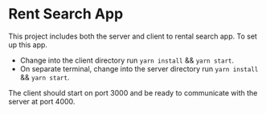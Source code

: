 # Rent Search App

This project includes both the server and client to rental search app. To set up this app. 
- Change into the client directory run `yarn install` && `yarn start`. 
- On separate terminal, change into the server directory run `yarn install` && `yarn start`. 

The client should start on port 3000 and be ready to communicate with the server at port 4000.

